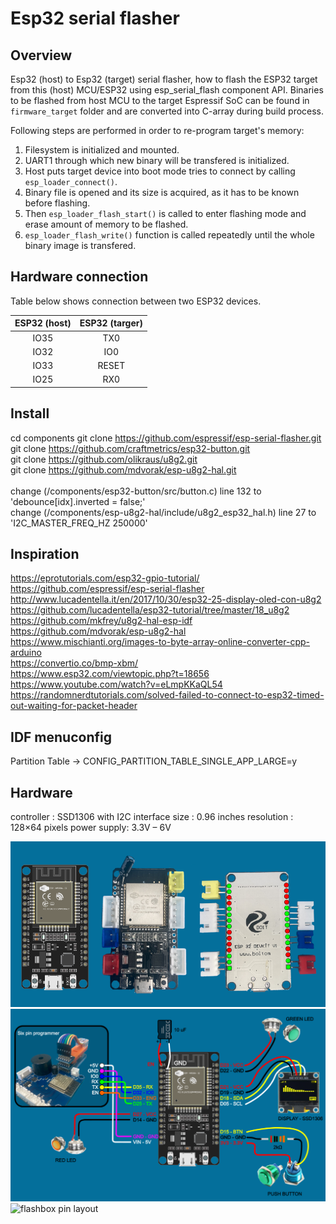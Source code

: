 # Esp32 serial flasher

## Overview

Esp32 (host) to Esp32 (target) serial flasher, how to flash the ESP32 target from this (host) MCU/ESP32 using esp_serial_flash component API.
Binaries to be flashed from host MCU to the target Espressif SoC can be found in `firmware_target` folder and are converted into C-array during build process.

Following steps are performed in order to re-program target's memory:

1. Filesystem is initialized and mounted.
2. UART1 through which new binary will be transfered is initialized.
3. Host puts target device into boot mode tries to connect by calling `esp_loader_connect()`.
4. Binary file is opened and its size is acquired, as it has to be known before flashing.
5. Then `esp_loader_flash_start()` is called to enter flashing mode and erase amount of memory to be flashed.
6. `esp_loader_flash_write()` function is called repeatedly until the whole binary image is transfered.

## Hardware connection

Table below shows connection between two ESP32 devices.

| ESP32 (host) | ESP32 (targer) |
|:------------:|:-------------:|
|    IO35      |      TX0      |
|    IO32      |      IO0      |
|    IO33      |     RESET     |
|    IO25      |      RX0      |


## Install
cd components
git clone https://github.com/espressif/esp-serial-flasher.git<br/>
git clone https://github.com/craftmetrics/esp32-button.git<br/>
git clone https://github.com/olikraus/u8g2.git<br/>
git clone https://github.com/mdvorak/esp-u8g2-hal.git<br/>
<br/>
change (/components/esp32-button/src/button.c) line 132 to 'debounce[idx].inverted = false;'<br/>
change (/components/esp-u8g2-hal/include/u8g2_esp32_hal.h) line 27 to 'I2C_MASTER_FREQ_HZ 250000'<br/>

## Inspiration

https://eprotutorials.com/esp32-gpio-tutorial/<br/>
https://github.com/espressif/esp-serial-flasher<br/>
http://www.lucadentella.it/en/2017/10/30/esp32-25-display-oled-con-u8g2<br/>
https://github.com/lucadentella/esp32-tutorial/tree/master/18_u8g2<br/>
https://github.com/mkfrey/u8g2-hal-esp-idf<br/>
https://github.com/mdvorak/esp-u8g2-hal<br/>
https://www.mischianti.org/images-to-byte-array-online-converter-cpp-arduino<br/>
https://convertio.co/bmp-xbm/<br/>
https://www.esp32.com/viewtopic.php?t=18656<br/>
https://www.youtube.com/watch?v=eLmpKKaQL54<br/>
https://randomnerdtutorials.com/solved-failed-to-connect-to-esp32-timed-out-waiting-for-packet-header<br/>

## IDF menuconfig

Partition Table -> CONFIG_PARTITION_TABLE_SINGLE_APP_LARGE=y

## Hardware

controller  : SSD1306 with I2C interface
size        : 0.96 inches
resolution  : 128×64 pixels
power supply: 3.3V – 6V


![flashbox pin layout](https://github.com/Machiel80/esp32-serial-flasher/blob/main/flashbox%20design/doc/flashbox%20pin%20layout.png?raw=true)<br/>
![flashbox pin layout](https://github.com/Machiel80/esp32-serial-flasher/blob/main/flashbox%20design/doc/flashbox%20wire%20diagram.png?raw=true)<br/>
![flashbox pin layout](https://github.com/[username]/[reponame]/blob/main/flashbox%20design/doc/flashbox%20wire%20diagram.png?raw=true)<br/>




